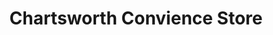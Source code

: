 ---
title: "Chartsworth Convience Store"
url: /fleetwood/chartsworth-convience-store/
shop: Lebensmittel
---